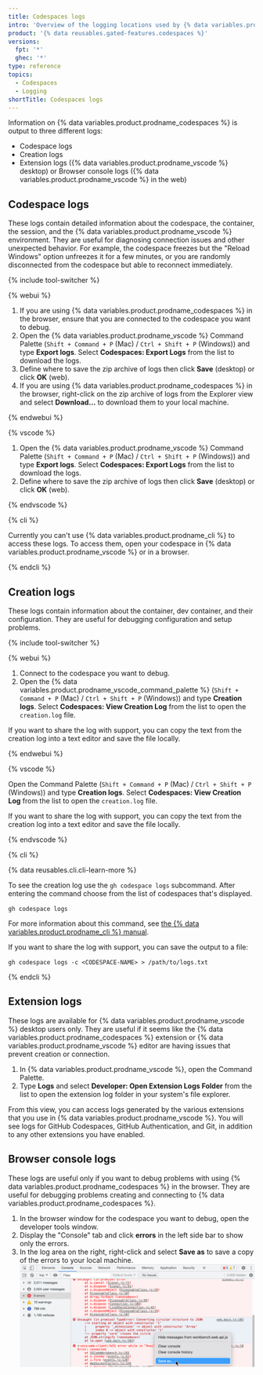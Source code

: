 ```yaml
---
title: Codespaces logs
intro: 'Overview of the logging locations used by {% data variables.product.prodname_codespaces %}.'
product: '{% data reusables.gated-features.codespaces %}'
versions:
  fpt: '*'
  ghec: '*'
type: reference
topics:
  - Codespaces
  - Logging
shortTitle: Codespaces logs
---
```



Information on {% data variables.product.prodname_codespaces %} is output to three different logs:

- Codespace logs
- Creation logs
- Extension logs ({% data variables.product.prodname_vscode %} desktop) or Browser console logs ({% data variables.product.prodname_vscode %} in the web)

## Codespace logs

These logs contain detailed information about the codespace, the container, the session, and the {% data variables.product.prodname_vscode %} environment. They are useful for diagnosing connection issues and other unexpected behavior. For example, the codespace freezes but the "Reload Windows" option unfreezes it for a few minutes, or you are randomly disconnected from the codespace but able to reconnect immediately.

{% include tool-switcher %}
   
{% webui %}

1. If you are using {% data variables.product.prodname_codespaces %} in the browser, ensure that you are connected to the codespace you want to debug.
1. Open the {% data variables.product.prodname_vscode %} Command Palette (`Shift + Command + P` (Mac) / `Ctrl + Shift + P` (Windows)) and type **Export logs**. Select **Codespaces: Export Logs** from the list to download the logs.
1. Define where to save the zip archive of logs then click **Save** (desktop) or click **OK** (web).
1. If you are using {% data variables.product.prodname_codespaces %} in the browser, right-click on the zip archive of logs from the Explorer view and select **Download…** to download them to your local machine.

{% endwebui %}
   
{% vscode %}

1. Open the {% data variables.product.prodname_vscode %} Command Palette (`Shift + Command + P` (Mac) / `Ctrl + Shift + P` (Windows)) and type **Export logs**. Select **Codespaces: Export Logs** from the list to download the logs.
1. Define where to save the zip archive of logs then click **Save** (desktop) or click **OK** (web).

{% endvscode %}

{% cli %}

Currently you can't use {% data variables.product.prodname_cli %} to access these logs. To access them, open your codespace in {% data variables.product.prodname_vscode %} or in a browser.

{% endcli %}

## Creation logs

These logs contain information about the container, dev container, and their configuration. They are useful for debugging configuration and setup problems.

{% include tool-switcher %}
   
{% webui %}

1. Connect to the codespace you want to debug.
2. Open the {% data variables.product.prodname_vscode_command_palette %} (`Shift + Command + P` (Mac) / `Ctrl + Shift + P` (Windows)) and type **Creation logs**. Select **Codespaces: View Creation Log** from the list to open the `creation.log` file.

If you want to share the log with support, you can copy the text from the creation log into a text editor and save the file locally.

{% endwebui %}
   
{% vscode %}

Open the Command Palette (`Shift + Command + P` (Mac) / `Ctrl + Shift + P` (Windows)) and type **Creation logs**. Select **Codespaces: View Creation Log** from the list to open the `creation.log` file.

If you want to share the log with support, you can copy the text from the creation log into a text editor and save the file locally.

{% endvscode %}

{% cli %}

{% data reusables.cli.cli-learn-more %}

To see the creation log use the `gh codespace logs` subcommand. After entering the command choose from the list of codespaces that's displayed.

```shell
gh codespace logs 
```

For more information about this command, see [the {% data variables.product.prodname_cli %} manual](https://cli.github.com/manual/gh_codespace_logs).

If you want to share the log with support, you can save the output to a file:

```shell
gh codespace logs -c <CODESPACE-NAME> > /path/to/logs.txt
```

{% endcli %}

## Extension logs

These logs are available for {% data variables.product.prodname_vscode %} desktop users only. They are useful if it seems like the {% data variables.product.prodname_codespaces %} extension or {% data variables.product.prodname_vscode %} editor are having issues that prevent creation or connection.

1. In {% data variables.product.prodname_vscode %}, open the Command Palette.
1. Type **Logs** and select **Developer: Open Extension Logs Folder** from the list to open the extension log folder in your system's file explorer. 

From this view, you can access logs generated by the various extensions that you use in {% data variables.product.prodname_vscode %}. You will see logs for GitHub Codespaces, GitHub Authentication, and Git, in addition to any other extensions you have enabled.

## Browser console logs

These logs are useful only if you want to debug problems with using {% data variables.product.prodname_codespaces %} in the browser. They are useful for debugging problems creating and connecting to {% data variables.product.prodname_codespaces %}.

1. In the browser window for the codespace you want to debug, open the developer tools window.
1. Display the "Console" tab and click **errors** in the left side bar to show only the errors.
1. In the log area on the right, right-click and select **Save as** to save a copy of the errors to your local machine.
  ![Save errors](/assets/images/help/codespaces/browser-console-log-save.png)
